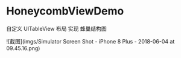 # HoneycombViewDemo
自定义 UITableView  布局 实现 蜂巢结构图

![截图](imgs/Simulator Screen Shot - iPhone 8 Plus - 2018-06-04 at 09.45.16.png)
